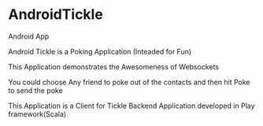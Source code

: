 # AndroidTickle
Android App 

Android Tickle is a Poking Application (Inteaded for Fun)

This Application demonstrates the Awesomeness of Websockets 

You could choose Any friend to poke out of the contacts and then hit Poke to send 
the poke

This Application is a Client for Tickle Backend Application developed in Play framework(Scala)
